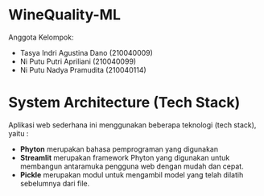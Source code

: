 # WineQuality-ML

Anggota Kelompok:

- Tasya Indri Agustina Dano (210040009)
- Ni Putu Putri Apriliani (210040099)
- Ni Putu Nadya Pramudita (210040114)


# **System Architecture (Tech Stack)**
Aplikasi web sederhana ini menggunakan beberapa teknologi (tech stack), yaitu :
- **Phyton** merupakan bahasa pemprograman yang digunakan
- **Streamlit** merupakan framework Phyton yang digunakan untuk membangun antaramuka pengguna web dengan mudah dan cepat.
- **Pickle** merupakan modul untuk mengambil model yang telah dilatih sebelumnya dari file.

